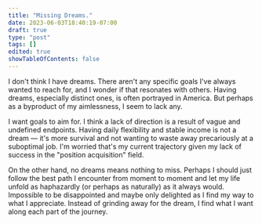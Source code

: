 ```yaml
---
title: "Missing Dreams."
date: 2023-06-03T18:40:19-07:00
draft: true
type: "post"
tags: []
edited: true
showTableOfContents: false
---
```


I don't think I have dreams. There aren't any specific goals I've always wanted to reach for, and I wonder if that resonates with others. Having dreams, especially distinct ones, is often portrayed in America. But perhaps as a byproduct of my aimlessness, I seem to lack any.

I want goals to aim for. I think a lack of direction is a result of vague and undefined endpoints. Having daily flexibility and stable income is not a dream — it's more survival and not wanting to waste away precariously at a suboptimal job. I'm worried that's my current trajectory given my lack of success in the "position acquisition" field.

On the other hand, no dreams means nothing to miss. Perhaps I should just follow the best path I encounter from moment to moment and let my life unfold as haphazardly (or perhaps as naturally) as it always would. Impossible to be disappointed and maybe only delighted as I find my way to what I appreciate. Instead of grinding away for the dream, I find what I want along each part of the journey.

